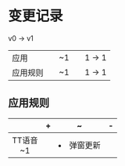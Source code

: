 # 变更记录

v0 -> v1

||||||
|-|:-:|:-:|:-:|:-:|
|应用||~1||1 -> 1|
|应用规则||~1||1 -> 1|

## 应用规则

||+|~|-|
|:-:|-|-|-|
|TT语音<br>~1||<li>弹窗更新||
